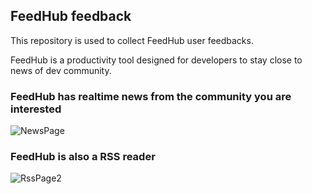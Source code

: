 ## FeedHub feedback
This repository is used to collect FeedHub user feedbacks.

FeedHub is a productivity tool designed for developers to stay close to news of dev community.

### FeedHub has realtime news from the community you are interested
![NewsPage](https://user-images.githubusercontent.com/486382/94315327-f9382f00-ff8a-11ea-92a1-3f5f4d8c644a.png)

### FeedHub is also a RSS reader
![RssPage2](https://user-images.githubusercontent.com/486382/94316319-c98a2680-ff8c-11ea-8de2-e53f7d6bb60a.png)

